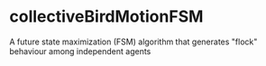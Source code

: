 # collectiveBirdMotionFSM
 A future state maximization (FSM) algorithm that generates "flock" behaviour among independent agents
